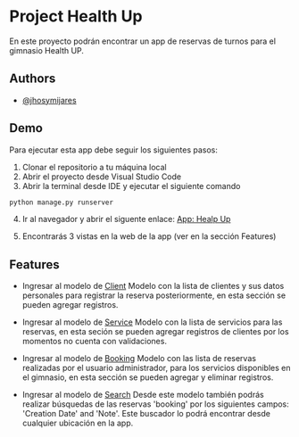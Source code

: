 # Project Health Up

En este proyecto podrán encontrar un app de reservas de turnos para el gimnasio Health UP.

## Authors

- [@jhosymijares](https://www.github.com/jhosymijares)

## Demo

Para ejecutar esta app debe seguir los siguientes pasos:

1. Clonar el repositorio a tu máquina local
2. Abrir el proyecto desde Visual Studio Code
3. Abrir la terminal desde IDE y ejecutar el siguiente comando

```bash
python manage.py runserver
```

4. Ir al navegador y abrir el siguente enlace: [App: Healp Up](http://localhost:8000/)

5. Encontrarás 3 vistas en la web de la app (ver en la sección Features)

## Features

- Ingresar al modelo de [Client](http://localhost:8000/client)
 Modelo con la lista de clientes y sus datos personales para registrar la reserva posteriormente, en esta sección se pueden agregar registros.

-  Ingresar al modelo de [Service](http://localhost:8000/service) 
Modelo con la lista de servicios para las reservas, en esta seción se pueden agregar registros de clientes por los momentos no cuenta con validaciones.

- Ingresar al modelo de [Booking](http://localhost:8000/booking) 
Modelo con las lista de reservas realizadas por el usuario administrador, para los servicios disponibles en el gimnasio, en esta sección se pueden agregar y eliminar registros.

- Ingresar al modelo de [Search](http://localhost:8000/search) 
Desde este modelo también podrás realizar búsquedas de las reservas 'booking' por los siguientes campos: 'Creation Date' and 'Note'. Este buscador lo podrá encontrar desde cualquier ubicación en la app.
